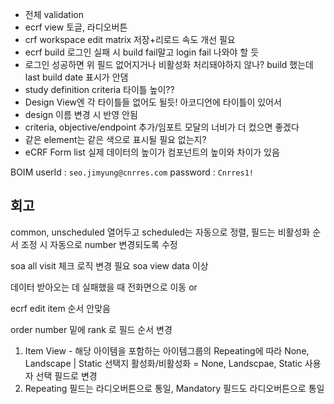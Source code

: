 - 전체 validation
- ecrf view 토글, 라디오버튼
- crf workspace edit matrix 저장+리로드 속도 개선 필요
- ecrf build 로그인 실패 시 build fail말고 login fail 나와야 할 듯
- 로그인 성공하면 위 필드 없어지거나 비활성화 처리돼야하지 않나?
  build 했는데 last build date 표시가 안댐
- study definition criteria 타이틀 높이??
- Design View엔 각 타이틀들 없어도 될듯! 아코디언에 타이틀이 있어서
- design 이름 변경 시 반영 안됨
- criteria, objective/endpoint 추가/임포트 모달의 너비가 더 컸으면 좋겠다
- 같은 element는 같은 색으로 표시될 필요 없는지?
- eCRF Form list 실제 데이터의 높이가 컴포넌트의 높이와 차이가 있음

BOIM
userId : `seo.jimyung@cnrres.com`
password : `Cnrres1!`

## 회고

common, unscheduled 열어두고
scheduled는 자동으로 정렬, 필드는 비활성화
순서 조정 시 자동으로 number 변경되도록 수정

soa all visit 체크 로직 변경 필요
soa view data 이상

데이터 받아오는 데 실패했을 때 전화면으로 이동 or 

ecrf edit item 순서 안맞음

order number 밑에 rank 로 필드 순서 변경

1. Item View - 해당 아이템을 포함하는 아이템그룹의 Repeating에 따라 None, Landscape |  Static 선택지 활성화/비활성화 = None, Landscpae, Static 사용자 선택 필드로 변경
2. Repeating 필드는 라디오버튼으로 통일, Mandatory 필드도 라디오버튼으로 통일
